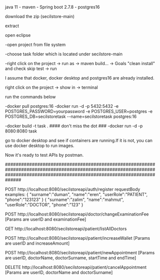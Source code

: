 java 11 - maven - Spring boot 2.7.8 - postgres16

download the zip (secilstore-main)

extract

open eclipse

  -open project from file system
  
  -choose task folder which is located under secilstore-main
  
  -right click on the project -> run as -> maven build... -> Goals "clean install" and check skip test -> run

I assume that docker, docker desktop and postgres16 are already installed.

right click on the project -> show in -> terminal

  run the commands below

  -docker pull postgres:16
  -docker run -d -p 5432:5432 -e POSTGRES_PASSWORD=yourpassword -e POSTGRES_USER=postgres -e POSTGRES_DB=secilstoretask --name=secilstoretask postgres:16
  
  -docker build -t task .   #### don't miss the dot ###
  -docker run -d -p 8080:8080 task

  
go to docker desktop and see if containers are running.If it is not, you can use docker desktop to run images.

Now it's ready to test APIs by postman.

##############################################################################################################################################################################

POST http://localhost:8080/secilstoreapi/auth/register
requestBody examples:
{
    "surname":"duman",
    "name":"eren",
    "userRole":"PATIENT",
    "phone":"123123"
}
{
    "surname":"zalim",
    "name":"mahmut",
    "userRole":"DOCTOR",
    "phone":"123"
}

POST http://localhost:8080/secilstoreapi/doctor/changeExaminationFee [Params are userID and examinationFee]

GET http://localhost:8080/secilstoreapi/patient/listAllDoctors

POST http://localhost:8080/secilstoreapi/patient/increaseWallet [Params are userID and increaseAmount] 

POST http://localhost:8080/secilstoreapi/patient/newAppointment [Params are userID, doctorName, doctorSurname, startTime and endTime]

DELETE http://localhost:8080/secilstoreapi/patient/cancelAppointment  [Params are userID, doctorName and doctorSurname]




  

